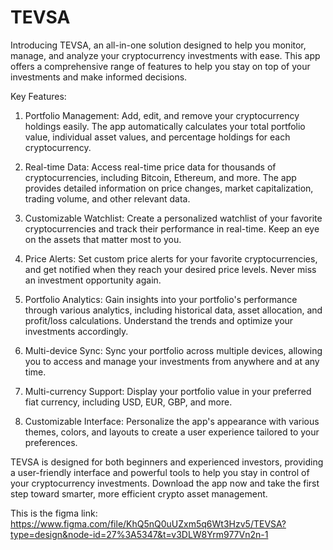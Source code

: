 # TEVSA
Introducing TEVSA, an all-in-one solution designed to help you monitor, manage, and analyze your cryptocurrency investments with ease. This app offers a comprehensive range of features to help you stay on top of your investments and make informed decisions.

Key Features:

1) Portfolio Management: Add, edit, and remove your cryptocurrency holdings easily. The app automatically calculates your total portfolio value, individual asset values, and percentage holdings for each cryptocurrency.

2) Real-time Data: Access real-time price data for thousands of cryptocurrencies, including Bitcoin, Ethereum, and more. The app provides detailed information on price changes, market capitalization, trading volume, and other relevant data.

3) Customizable Watchlist: Create a personalized watchlist of your favorite cryptocurrencies and track their performance in real-time. Keep an eye on the assets that matter most to you.

4) Price Alerts: Set custom price alerts for your favorite cryptocurrencies, and get notified when they reach your desired price levels. Never miss an investment opportunity again.

5) Portfolio Analytics: Gain insights into your portfolio's performance through various analytics, including historical data, asset allocation, and profit/loss calculations. Understand the trends and optimize your investments accordingly.

6) Multi-device Sync: Sync your portfolio across multiple devices, allowing you to access and manage your investments from anywhere and at any time.

7) Multi-currency Support: Display your portfolio value in your preferred fiat currency, including USD, EUR, GBP, and more.

8) Customizable Interface: Personalize the app's appearance with various themes, colors, and layouts to create a user experience tailored to your preferences.

TEVSA is designed for both beginners and experienced investors, providing a user-friendly interface and powerful tools to help you stay in control of your cryptocurrency investments. Download the app now and take the first step toward smarter, more efficient crypto asset management.

This is the figma link: https://www.figma.com/file/KhQ5nQ0uUZxm5q6Wt3Hzv5/TEVSA?type=design&node-id=27%3A5347&t=v3DLW8Yrm977Vn2n-1
